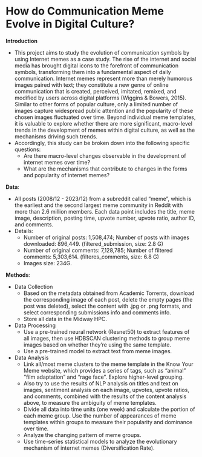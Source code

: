 # How do Communication Meme Evolve in Digital Culture?  

**Introduction**
* This project aims to study the evolution of communication symbols by using Internet memes as a case study. The rise of the internet and social media has brought digital icons to the forefront of communication symbols, transforming them into a fundamental aspect of daily communication. Internet memes represent more than merely humorous images paired with text; they constitute a new genre of online communication that is created, perceived, imitated, remixed, and modified by users across digital platforms (Wiggins & Bowers, 2015). Similar to other forms of popular culture, only a limited number of images capture widespread public attention and the popularity of these chosen images fluctuated over time. Beyond individual meme templates, it is valuable to explore whether there are more significant, macro-level trends in the development of memes within digital culture, as well as the mechanisms driving such trends.  
* Accordingly, this study can be broken down into the following specific questions:
  * Are there macro-level changes observable in the development of internet memes over time?
  * What are the mechanisms that contribute to changes in the forms and popularity of internet memes?     


**Data**:    
  * All posts (2008/12 - 2023/12) from a subreddit called “meme”, which is the earliest and the second largest meme community in Reddit with more than 2.6 million members. Each data point includes the title, meme image, description, posting time, upvote number, upvote ratio, author ID, and comments.
  * Details:
    * Number of original posts: 1,508,474; Number of posts with images downloaded: 896,449. (filtered_submission, size: 2.8 G)  
    * Number of original comments: 7,128,785; Number of filtered comments: 5,303,614. (filteres_comments, size: 6.8 G)  
    * Images size: 234G.   
   

   
**Methods**:  
  * Data Collection  
    * Based on the metadata obtained from Academic Torrents, download the corresponding image of each post, delete the empty pages (the post was deleted), select the content with .jpg or .png formats, and select corresponding submissions info and comments info.
    * Store all data in the Midway HPC.
  * Data Processing
    * Use a pre-trained neural network (Resnet50) to extract features of all images, then use HDBSCAN clustering methods to group meme images based on whether they’re using the same template.
    * Use a pre-trained model to extract text from meme images.
  * Data Analysis
    * Link all/most meme clusters to the meme template in the Know Your Meme website, which provides a series of tags, such as “animal” ”film
adaptation” and “rage face”. Explore higher-level grouping.
    * Also try to use the results of NLP analysis on titles and text on images, sentiment analysis on each image, upvotes, upvote ratios, and comments, combined with the results of the content analysis above, to measure the ambiguity of meme templates.
    * Divide all data into time units (one week) and calculate the portion of each meme group. Use the number of appearances of meme templates within groups to measure their popularity and dominance over time.
    * Analyze the changing pattern of meme groups.
    * Use time-series statistical models to analyze the evolutionary mechanism of internet memes (Diversification Rate).
